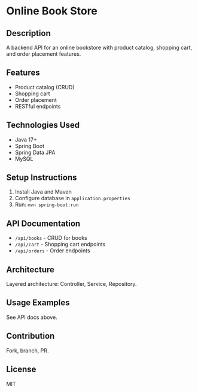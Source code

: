 # Online Book Store

## Description
A backend API for an online bookstore with product catalog, shopping cart, and order placement features.

## Features
- Product catalog (CRUD)
- Shopping cart
- Order placement
- RESTful endpoints

## Technologies Used
- Java 17+
- Spring Boot
- Spring Data JPA
- MySQL

## Setup Instructions
1. Install Java and Maven
2. Configure database in `application.properties`
3. Run: `mvn spring-boot:run`

## API Documentation
- `/api/books` - CRUD for books
- `/api/cart` - Shopping cart endpoints
- `/api/orders` - Order endpoints

## Architecture
Layered architecture: Controller, Service, Repository.

## Usage Examples
See API docs above.

## Contribution
Fork, branch, PR.

## License
MIT
